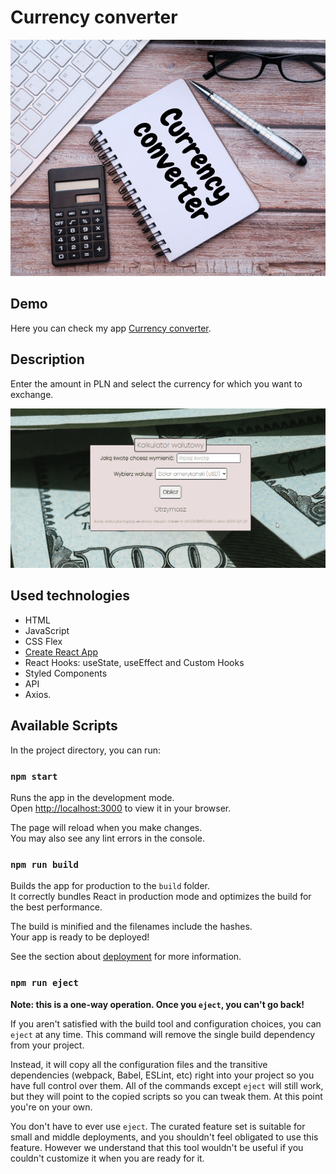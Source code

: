 # **Currency converter**
![calculator](https://github.com/Rkowal10/currency-converter-react/blob/main/public/CurrencyConverter.png)

## Demo
Here you can check my app [Currency converter](https://rkowal10.github.io/currency-converter-react/).

## Description
Enter the amount in PLN and select the currency for which you want to exchange.

![Animation](https://github.com/Rkowal10/currency-converter-react/blob/main/public/Animation.gif)

## Used technologies
- HTML
- JavaScript
- CSS Flex
- [Create React App](https://github.com/facebook/create-react-app)
- React Hooks: useState, useEffect and Custom Hooks
- Styled Components
- API
- Axios.

## Available Scripts

In the project directory, you can run:

### `npm start`

Runs the app in the development mode.\
Open [http://localhost:3000](http://localhost:3000) to view it in your browser.

The page will reload when you make changes.\
You may also see any lint errors in the console.

### `npm run build`

Builds the app for production to the `build` folder.\
It correctly bundles React in production mode and optimizes the build for the best performance.

The build is minified and the filenames include the hashes.\
Your app is ready to be deployed!

See the section about [deployment](https://facebook.github.io/create-react-app/docs/deployment) for more information.

### `npm run eject`

**Note: this is a one-way operation. Once you `eject`, you can't go back!**

If you aren't satisfied with the build tool and configuration choices, you can `eject` at any time. This command will remove the single build dependency from your project.

Instead, it will copy all the configuration files and the transitive dependencies (webpack, Babel, ESLint, etc) right into your project so you have full control over them. All of the commands except `eject` will still work, but they will point to the copied scripts so you can tweak them. At this point you're on your own.

You don't have to ever use `eject`. The curated feature set is suitable for small and middle deployments, and you shouldn't feel obligated to use this feature. However we understand that this tool wouldn't be useful if you couldn't customize it when you are ready for it.
